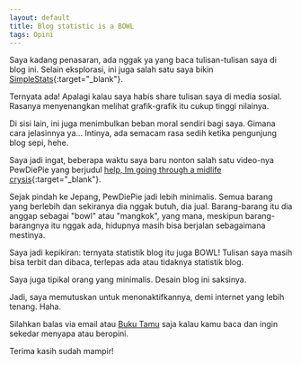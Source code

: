 ```yaml
---
layout: default
title: Blog statistic is a BOWL
tags: Opini
---
```


Saya kadang penasaran, ada nggak ya yang baca tulisan-tulisan saya di blog ini. Selain eksplorasi, ini juga salah satu saya bikin [SimpleStats](https://github.com/adiprnm/simplestats.git){:target="_blank"}.

Ternyata ada! Apalagi kalau saya habis share tulisan saya di media sosial. Rasanya menyenangkan melihat grafik-grafik itu cukup tinggi nilainya.

Di sisi lain, ini juga menimbulkan beban moral sendiri bagi saya. Gimana cara jelasinnya ya... Intinya, ada semacam rasa sedih ketika pengunjung blog sepi, hehe.

Saya jadi ingat, beberapa waktu saya baru nonton salah satu video-nya PewDiePie yang berjudul [help, Im going through a midlife crysis](https://youtu.be/n_Lv_mw6m6c?si=Vix6BUuM4u9iFCQF){:target="_blank"}.

Sejak pindah ke Jepang, PewDiePie jadi lebih minimalis. Semua barang yang berlebih dan sekiranya dia nggak butuh, dia jual. Barang-barang itu dia anggap sebagai "bowl" atau "mangkok", yang mana, meskipun barang-barangnya itu nggak ada, hidupnya masih bisa berjalan sebagaimana mestinya.

Saya jadi kepikiran: ternyata statistik blog itu juga BOWL! Tulisan saya masih bisa terbit dan dibaca, terlepas ada atau tidaknya statistik blog.

Saya juga tipikal orang yang minimalis. Desain blog ini saksinya.

Jadi, saya memutuskan untuk menonaktifkannya, demi internet yang lebih tenang. Haha.

Silahkan balas via email atau [Buku Tamu](/buku-tamu) saja kalau kamu baca dan ingin sekedar menyapa atau beropini.

Terima kasih sudah mampir!

